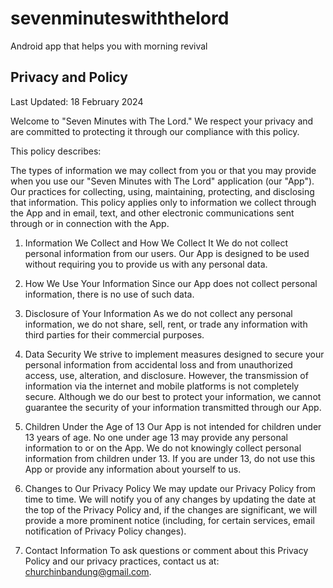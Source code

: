 # sevenminuteswiththelord

Android app that helps you with morning revival

## Privacy and Policy

Last Updated: 18 February 2024

Welcome to "Seven Minutes with The Lord." We respect your privacy and are committed to protecting it through our compliance with this policy.

This policy describes:

The types of information we may collect from you or that you may provide when you use our "Seven Minutes with The Lord" application (our "App").
Our practices for collecting, using, maintaining, protecting, and disclosing that information.
This policy applies only to information we collect through the App and in email, text, and other electronic communications sent through or in connection with the App.

1. Information We Collect and How We Collect It
   We do not collect personal information from our users. Our App is designed to be used without requiring you to provide us with any personal data.

2. How We Use Your Information
   Since our App does not collect personal information, there is no use of such data.

3. Disclosure of Your Information
   As we do not collect any personal information, we do not share, sell, rent, or trade any information with third parties for their commercial purposes.

4. Data Security
   We strive to implement measures designed to secure your personal information from accidental loss and from unauthorized access, use, alteration, and disclosure. However, the transmission of information via the internet and mobile platforms is not completely secure. Although we do our best to protect your information, we cannot guarantee the security of your information transmitted through our App.

5. Children Under the Age of 13
   Our App is not intended for children under 13 years of age. No one under age 13 may provide any personal information to or on the App. We do not knowingly collect personal information from children under 13. If you are under 13, do not use this App or provide any information about yourself to us.

6. Changes to Our Privacy Policy
   We may update our Privacy Policy from time to time. We will notify you of any changes by updating the date at the top of the Privacy Policy and, if the changes are significant, we will provide a more prominent notice (including, for certain services, email notification of Privacy Policy changes).

7. Contact Information
   To ask questions or comment about this Privacy Policy and our privacy practices, contact us at: churchinbandung@gmail.com.
